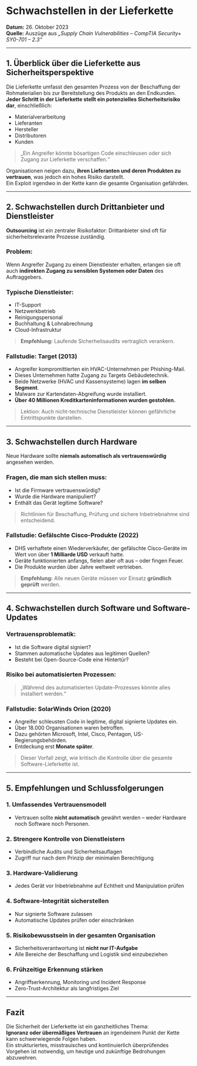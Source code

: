 # Schwachstellen in der Lieferkette

**Datum:** 26. Oktober 2023  
**Quelle:** Auszüge aus *„Supply Chain Vulnerabilities – CompTIA Security+ SY0-701 – 2.3“*

---

## 1. Überblick über die Lieferkette aus Sicherheitsperspektive

Die Lieferkette umfasst den gesamten Prozess von der Beschaffung der Rohmaterialien bis zur Bereitstellung des Produkts an den Endkunden.  
**Jeder Schritt in der Lieferkette stellt ein potenzielles Sicherheitsrisiko dar**, einschließlich:

- Materialverarbeitung
- Lieferanten
- Hersteller
- Distributoren
- Kunden

> „Ein Angreifer könnte bösartigen Code einschleusen oder sich Zugang zur Lieferkette verschaffen.“

Organisationen neigen dazu, **ihren Lieferanten und deren Produkten zu vertrauen**, was jedoch ein hohes Risiko darstellt.  
Ein Exploit irgendwo in der Kette kann die gesamte Organisation gefährden.

---

## 2. Schwachstellen durch Drittanbieter und Dienstleister

**Outsourcing** ist ein zentraler Risikofaktor: Drittanbieter sind oft für sicherheitsrelevante Prozesse zuständig.

### Problem:
Wenn Angreifer Zugang zu einem Dienstleister erhalten, erlangen sie oft auch **indirekten Zugang zu sensiblen Systemen oder Daten** des Auftraggebers.

### Typische Dienstleister:

- IT-Support
- Netzwerkbetrieb
- Reinigungspersonal
- Buchhaltung & Lohnabrechnung
- Cloud-Infrastruktur

> **Empfehlung:** Laufende Sicherheitsaudits vertraglich verankern.

### Fallstudie: Target (2013)

- Angreifer kompromittierten ein HVAC-Unternehmen per Phishing-Mail.
- Dieses Unternehmen hatte Zugang zu Targets Gebäudetechnik.
- Beide Netzwerke (HVAC und Kassensysteme) lagen **im selben Segment**.
- Malware zur Kartendaten-Abgreifung wurde installiert.
- **Über 40 Millionen Kreditkarteninformationen wurden gestohlen.**

> Lektion: Auch nicht-technische Dienstleister können gefährliche Eintrittspunkte darstellen.

---

## 3. Schwachstellen durch Hardware

Neue Hardware sollte **niemals automatisch als vertrauenswürdig** angesehen werden.

### Fragen, die man sich stellen muss:

- Ist die Firmware vertrauenswürdig?
- Wurde die Hardware manipuliert?
- Enthält das Gerät legitime Software?

> Richtlinien für Beschaffung, Prüfung und sichere Inbetriebnahme sind entscheidend.

### Fallstudie: Gefälschte Cisco-Produkte (2022)

- DHS verhaftete einen Wiederverkäufer, der gefälschte Cisco-Geräte im Wert von über **1 Milliarde USD** verkauft hatte.
- Geräte funktionierten anfangs, fielen aber oft aus – oder fingen Feuer.
- Die Produkte wurden über Jahre weltweit vertrieben.

> **Empfehlung:** Alle neuen Geräte müssen vor Einsatz **gründlich geprüft** werden.

---

## 4. Schwachstellen durch Software und Software-Updates

### Vertrauensproblematik:

- Ist die Software digital signiert?
- Stammen automatische Updates aus legitimen Quellen?
- Besteht bei Open-Source-Code eine Hintertür?

### Risiko bei automatisierten Prozessen:

> „Während des automatisierten Update-Prozesses könnte alles installiert werden.“

### Fallstudie: SolarWinds Orion (2020)

- Angreifer schleusten Code in legitime, digital signierte Updates ein.
- Über 18.000 Organisationen waren betroffen.
- Dazu gehörten Microsoft, Intel, Cisco, Pentagon, US-Regierungsbehörden.
- Entdeckung erst **Monate später**.

> Dieser Vorfall zeigt, wie kritisch die Kontrolle über die gesamte Software-Lieferkette ist.

---

## 5. Empfehlungen und Schlussfolgerungen

### 1. Umfassendes Vertrauensmodell

- Vertrauen sollte **nicht automatisch** gewährt werden – weder Hardware noch Software noch Personen.

### 2. Strengere Kontrolle von Dienstleistern

- Verbindliche Audits und Sicherheitsauflagen
- Zugriff nur nach dem Prinzip der minimalen Berechtigung

### 3. Hardware-Validierung

- Jedes Gerät vor Inbetriebnahme auf Echtheit und Manipulation prüfen

### 4. Software-Integrität sicherstellen

- Nur signierte Software zulassen
- Automatische Updates prüfen oder einschränken

### 5. Risikobewusstsein in der gesamten Organisation

- Sicherheitsverantwortung ist **nicht nur IT-Aufgabe**
- Alle Bereiche der Beschaffung und Logistik sind einzubeziehen

### 6. Frühzeitige Erkennung stärken

- Angriffserkennung, Monitoring und Incident Response
- Zero-Trust-Architektur als langfristiges Ziel

---

## Fazit

Die Sicherheit der Lieferkette ist ein ganzheitliches Thema:  
**Ignoranz oder übermäßiges Vertrauen** an irgendeinem Punkt der Kette kann schwerwiegende Folgen haben.  
Ein strukturiertes, misstrauisches und kontinuierlich überprüfendes Vorgehen ist notwendig, um heutige und zukünftige Bedrohungen abzuwehren.

